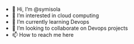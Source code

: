- 👋 Hi, I’m @symisola
- 👀 I’m interested in cloud computing 
- 🌱 I’m currently learning Devops
- 💞️ I’m looking to collaborate on Devops projects
- 📫 How to reach me here

<!---
symisola/symisola is a ✨ special ✨ repository because its `README.md` (this file) appears on your GitHub profile.
You can click the Preview link to take a look at your changes.
--->
